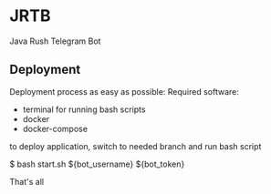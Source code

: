 # JRTB
Java Rush Telegram Bot

## Deployment
Deployment process as easy as possible:
Required software:
- terminal for running bash scripts
- docker
- docker-compose

to deploy application, switch to needed branch and run bash script

$ bash start.sh ${bot_username} ${bot_token}

That's all
